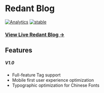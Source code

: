 # Redant Blog

[![Analytics](https://ga-beacon.appspot.com/UA-85522412-2/welcome-page)](https://github.com/igrigorik/ga-beacon)
[![stable](http://badges.github.io/stability-badges/dist/stable.svg)](http://github.com/badges/stability-badges)

### [View Live Redant Blog &rarr;](https://lpq29743.github.io/redant/)

## Features

##### V1.0

- Full-feature Tag support
- Mobile first user experience optimization
- Typographic optimization for Chinese Fonts
